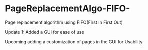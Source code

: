 # PageReplacementAlgo-FIFO-
Page replacement algorithm using FIFO(First In First Out)

Update 1: Added a GUI for ease of use

Upcoming adding a customization of pages in the GUI for Usability
